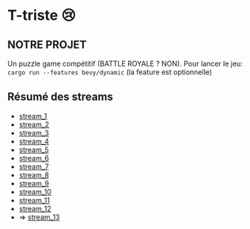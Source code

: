 # T-triste :cry:

## NOTRE PROJET

Un puzzle game compétitif (BATTLE ROYALE ? NON). Pour lancer le jeu: `cargo run --features bevy/dynamic` (la feature est optionnelle)

## Résumé des streams
* [stream_1](readmes/stream_1.md)
* [stream_2](readmes/stream_2.md)
* [stream_3](readmes/stream_3.md)
* [stream_4](readmes/stream_4.md)
* [stream_5](readmes/stream_5.md)
* [stream_6](readmes/stream_6.md)
* [stream_7](readmes/stream_7.md)
* [stream_8](readmes/stream_8.md)
* [stream_9](readmes/stream_9.md)
* [stream_10](readmes/stream_10.md)
* [stream_11](readmes/stream_11.md)
* [stream_12](readmes/stream_12.md)
* => [stream_13](readmes/stream_13.md)
